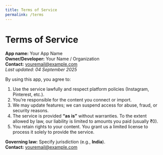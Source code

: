 ```yaml
---
title: Terms of Service
permalink: /terms
---
```


# Terms of Service

**App name:** Your App Name  
**Owner/Developer:** Your Name / Organization  
**Contact:** youremail@example.com  
_Last updated: 04 September 2025_

By using this app, you agree to:

1. Use the service lawfully and respect platform policies (Instagram, Pinterest, etc.).
2. You’re responsible for the content you connect or import.
3. We may update features; we can suspend access for abuse, fraud, or security reasons.
4. The service is provided **“as is”** without warranties. To the extent allowed by law, our liability is limited to amounts you paid (usually ₹0).
5. You retain rights to your content. You grant us a limited license to process it solely to provide the service.

**Governing law:** Specify jurisdiction (e.g., **India**).  
**Contact:** youremail@example.com
